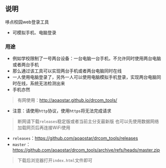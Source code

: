 ## 说明

哆点校园web登录工具
* 可模拟手机、电脑登录
### 用途
* 例如学校限制了一号两台设备：一台电脑一台手机，不允许同时使用两台电脑或者两台手机
* 那么通过该工具可以实现两台手机或者两台电脑同时在线
* 一人使用电脑登录了，另外一人可以使用电脑模拟手机登录，实现两台电脑同时在线，系统无法检测出来
* 手机亦然

> 有网使用：<http://aoaostar.github.io/drcom_tools/>

* 注意：请使用`http`协议，使用`https`将无法完成请求

> 断网请下载`releases`稳定版或者当前主分支最新版
> 也可以先使用数据网络加载网页后再连接WiFi使用

* `releases`：<https://github.com/aoaostar/drcom_tools/releases>
* `master`：<https://github.com/aoaostar/drcom_tools/archive/refs/heads/master.zip>

> 下载后浏览器打开`index.html`文件即可